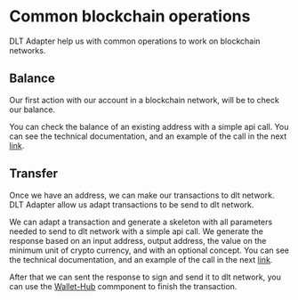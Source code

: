 # Common blockchain operations

DLT Adapter help us with common operations to work on blockchain networks. 

## Balance

Our first action with our account in a blockchain network, will be to check our balance.

You can check the balance of an existing address with a simple api call. You can see the technical documentation, and an example of the call in the next <a href="https://bbva.github.io/hancock-dlt-adapter/api.html#hancock-dlt-adapter-api--dlt-balance">link</a>.

## Transfer

Once we have an address, we can make our transactions to dlt network. DLT Adapter allow us adapt transactions to be send to dlt network.

We can adapt a transaction and generate a skeleton with all parameters needed to send to dlt network with a simple api call. We generate the response based on an input address, output address, the value on the minimum unit of crypto currency, and with an optional concept. You can see the technical documentation, and an example of the call in the next <a href="https://bbva.github.io/hancock-dlt-adapter/api.html#hancock-dlt-adapter-api--dlt-transfers">link</a>.

After that we can sent the response to sign and send it to dlt network, you can use the <a href="../wallet-hub/">Wallet-Hub</a> commponent to finish the transaction.

